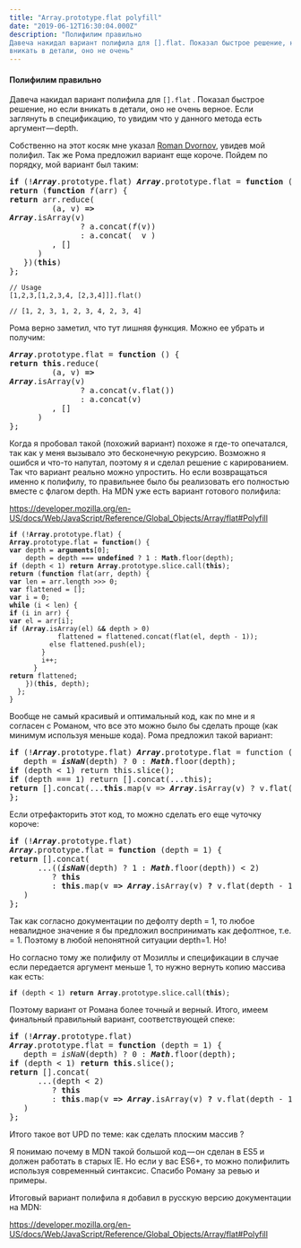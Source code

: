 ```yaml
---
title: "Array.prototype.flat polyfill"
date: "2019-06-12T16:30:04.000Z"
description: "Полифилим правильно
Давеча накидал вариант полифила для [].flat. Показал быстрое решение, но если
вникать в детали, оно не очень"
---
```


<h4>Полифилим правильно</h4>
<p>Давеча накидал вариант полифила для <code>[].flat</code> . Показал быстрое решение, но если вникать в детали, оно не очень верное. Если заглянуть в спецификацию, то увидим что у данного метода есть аргумент — depth.</p>
<p>Собственно на этот косяк мне указал <a href="https://medium.com/u/ac81ad26a141" target="_blank" rel="noopener noreferrer">Roman Dvornov</a>, увидев мой полифил. Так же Рома предложил вариант еще короче. Пойдем по порядку, мой вариант был таким:</p>
<pre><strong>if</strong> (!<strong><em>Array</em></strong>.prototype.flat) <strong><em>Array</em></strong>.prototype.flat = <strong>function</strong> () {<br><strong>return</strong> (<strong>function</strong> <em>f</em>(arr) {<br><strong>return</strong> arr.reduce(<br>         (a, v) <strong>=&gt;</strong><br><strong><em>Array</em></strong>.isArray(v)<br>               ? a.concat(<em>f</em>(v))<br>               : a.concat(  v )<br>         , []<br>      )<br>   })(<strong>this</strong>)<br>};</pre>
<pre><code>// Usage<br>[1,2,3,[1,2,3,4, [2,3,4]]].flat()</code></pre>
<pre><code>// [1, 2, 3, 1, 2, 3, 4, 2, 3, 4]</code></pre>
<p>Рома верно заметил, что тут лишняя функция. Можно ее убрать и получим:</p>
<pre><strong><em>Array</em></strong>.prototype.flat = <strong>function</strong> () {<br><strong>return</strong> <strong>this</strong>.reduce(<br>         (a, v) <strong>=&gt;</strong><br><strong><em>Array</em></strong>.isArray(v)<br>               ? a.concat(v.flat())<br>               : a.concat(v)<br>         , []<br>      )<br>};</pre>
<p>Когда я пробовал такой (похожий вариант) похоже я где-то опечатался, так как у меня вызывало это бесконечную рекурсию. Возможно я ошибся и что-то напутал, поэтому я и сделал решение с карированием. Так что вариант реально можно упростить. Но если возвращаться именно к полифилу, то правильнее было бы реализовать его полностью вместе с флагом depth. На MDN уже есть вариант готового полифила:</p>
<p><a href="https://developer.mozilla.org/en-US/docs/Web/JavaScript/Reference/Global_Objects/Array/flat#Polyfill">https://developer.mozilla.org/en-US/docs/Web/JavaScript/Reference/Global_Objects/Array/flat#Polyfill</a></p>
<pre><code><strong>if</strong> (!<strong>Array</strong>.prototype.flat) {<br><strong>Array</strong>.prototype.flat = <strong>function</strong>() {<br><strong>var</strong> depth = <strong>arguments</strong>[0];<br>    depth = depth === <strong>undefined</strong> ? 1 : <strong>Math</strong>.floor(depth);<br><strong>if</strong> (depth &lt; 1) <strong>return</strong> <strong>Array</strong>.prototype.slice.call(<strong>this</strong>);<br><strong>return</strong> (<strong>function</strong> flat(arr, depth) {<br><strong>var</strong> len = arr.length &gt;&gt;&gt; 0;<br><strong>var</strong> flattened = [];<br><strong>var</strong> i = 0;<br><strong>while</strong> (i &lt; len) {<br><strong>if</strong> (i in arr) {<br><strong>var</strong> el = arr[i];<br><strong>if</strong> (<strong>Array</strong>.isArray(el) &amp;<strong>&amp;</strong> depth &gt; 0)<br>            flattened = flattened.concat(flat(el, depth - 1));<br>          else flattened.push(el);<br>        }<br>        i++;<br>      }<br><strong>return</strong> flattened;<br>    })(<strong>this</strong>, depth);<br>  };<br>}</code></pre>
<p>Вообще не самый красивый и оптимальный код, как по мне и я согласен с Романом, что все это можно было бы сделать проще (как минимум используя меньше кода). Рома предложил такой вариант:</p>
<pre><strong>if</strong> (!<strong><em>Array</em></strong>.prototype.flat) <strong><em>Array</em></strong>.prototype.flat = function (depth = 1) {<br>   depth = <strong><em>isNaN</em></strong>(depth) ? 0 : <strong><em>Math</em></strong>.floor(depth);<br><strong>if</strong> (depth &lt; 1) return this.slice();<br><strong>if</strong> (depth === 1) return [].concat(...this);<br><strong>return</strong> [].concat(...<strong>this</strong>.map(v =&gt; <strong><em>Array</em></strong>.isArray(v) ? v.flat(depth - 1) : v));<br>};</pre>
<p>Если отрефакторить этот код, то можно сделать его еще чуточку короче:</p>
<pre><strong>if</strong> (!<strong><em>Array</em></strong>.prototype.flat)<br><strong><em>Array</em></strong>.prototype.flat = <strong>function</strong> (depth = 1) {<br><strong>return</strong> [].concat(<br>      ...((<strong><em>isNaN</em></strong>(depth) ? 1 : <strong><em>Math</em></strong>.floor(depth)) &lt; 2)<br>         ? <strong>this</strong><br>         : <strong>this</strong>.map(v <strong>=&gt;</strong> <strong><em>Array</em></strong>.isArray(v) <strong>?</strong> v.flat(depth - 1) <strong>:</strong> v)<br>   )<br>};</pre>
<p>Так как согласно документации по дефолту depth = 1, то любое невалидное значение я бы предложил воспринимать как дефолтное, т.е. = 1. Поэтому в любой непонятной ситуации depth=1. Но!</p>
<p>Но согласно тому же полифилу от Мозиллы и спецификации в случае если передается аргумент меньше 1, то нужно вернуть копию массива как есть:</p>
<pre><code><strong>if</strong> (depth &lt; 1) <strong>return</strong> <strong>Array</strong>.prototype.slice.call(<strong>this</strong>);</code></pre>
<p>Поэтому вариант от Романа более точный и верный. Итого, имеем финальный правильный вариант, соответствующей спеке:</p>
<pre><strong>if</strong> (!<strong><em>Array</em></strong>.prototype.flat)<br><strong><em>Array</em></strong>.prototype.flat = <strong>function</strong> (depth = 1) {<br>   depth = <em>isNaN</em>(depth) ? 0 : <strong><em>Math</em></strong>.floor(depth);<br><strong>if</strong> (depth &lt; 1) <strong>return</strong> <strong>this</strong>.slice();<br><strong>return</strong> [].concat(<br>      ...(depth &lt; 2)<br>         ? <strong>this</strong><br>         : <strong>this</strong>.map(v <strong>=&gt;</strong> <strong><em>Array</em></strong>.isArray(v) <strong>?</strong> v.flat(depth - 1) <strong>:</strong> v)<br>   )<br>};</pre>
<p>Итого такое вот UPD по теме: как сделать плоским массив ?</p>
<p>Я понимаю почему в MDN такой большой код — он сделан в ES5 и должен работать в старых IE. Но если у вас ES6+, то можно полифилить используя современный синтаксис. Спасибо Роману за ревью и примеры.</p>
<p>Итоговый вариант полифила я добавил в русскую версию документации на MDN:</p>
<p><a href="https://developer.mozilla.org/en-US/docs/Web/JavaScript/Reference/Global_Objects/Array/flat#Polyfill">https://developer.mozilla.org/en-US/docs/Web/JavaScript/Reference/Global_Objects/Array/flat#Polyfill</a></p>



